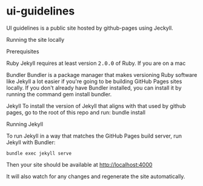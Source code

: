 # ui-guidelines


UI guidelines is a public site hosted by github-pages using Jeckyll.

Running the site locally


Prerequisites

Ruby
Jekyll requires at least version <kbd>2.0.0</kbd> of Ruby. If you are on a mac

Bundler
Bundler is a package manager that makes versioning Ruby software like Jekyll a lot easier if you're going to be building GitHub Pages sites locally. If you don't already have Bundler installed, you can install it by running the command gem install bundler.

Jekyll
To install the version of Jekyll that aligns with that used by github pages, go to the root of this repo and run:
	bundle install


Running Jekyll

To run Jekyll in a way that matches the GitHub Pages build server, run Jekyll with Bundler:

	bundle exec jekyll serve

Then your site should be available at <a href="http://localhost:4000" target="_blank">http://localhost:4000</a>


It will also watch for any changes and regenerate the site automatically.
